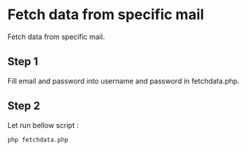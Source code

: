 # Fetch data from specific mail

Fetch data from specific mail.

## Step 1

Fill email and password into username and password in fetchdata.php.

## Step 2

Let run bellow script : 

```bash
php fetchdata.php
```
